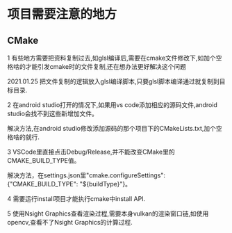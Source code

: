 # 项目需要注意的地方

## CMake

1 有些地方需要把资料复制过去,如glsl编译后,需要在cmake文件修改下,如加个空格啥的才能引发cmake时的文件复制,还在想办法更好解决这个问题

2021.01.25 把文件复制的逻辑放入glsl编译脚本,只要glsl脚本编译通过就复制到目标目录.

2 在android studio打开的情况下,如果用vs code添加相应的源码文件,android studio会找不到这些新增加文件。

解决方法,在android studio修改添加源码的那个项目下的CMakeLists.txt,加个空格啥的就行.

3 VSCode里直接点击Debug/Release,并不能改变CMake里的CMAKE_BUILD_TYPE值。

解决方法，在settings.json里"cmake.configureSettings": {"CMAKE_BUILD_TYPE": "${buildType}"}。

4 需要运行install项目才能执行cmake中install API.

5 使用Nsight Graphics查看渲染过程,需要本身vulkan的渲染窗口链,如使用opencv,查看不了Nsight Graphics的计算过程.

